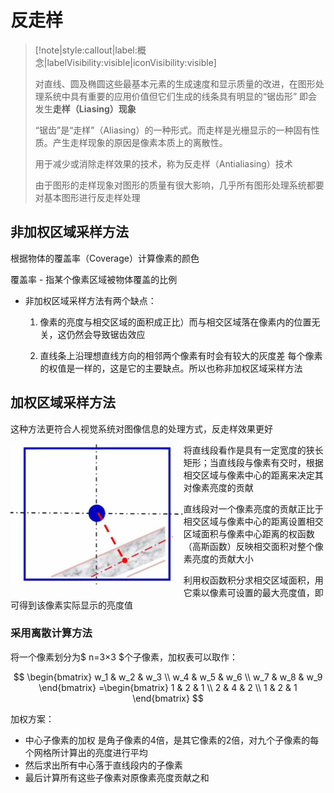 # 反走样

> [!note|style:callout|label:概念|labelVisibility:visible|iconVisibility:visible]
>
> 对直线、圆及椭圆这些最基本元素的生成速度和显示质量的改进，在图形处理系统中具有重要的应用价值但它们生成的线条具有明显的“锯齿形” 即会发生**走样（Liasing）现象**
>
> “锯齿”是“走样”（Aliasing）的一种形式。而走样是光栅显示的一种固有性质。产生走样现象的原因是像素本质上的离散性。
>
> 用于减少或消除走样效果的技术，称为反走样（Antialiasing）技术
>
> 由于图形的走样现象对图形的质量有很大影响，几乎所有图形处理系统都要对基本图形进行反走样处理

## 非加权区域采样方法

根据物体的覆盖率（Coverage）计算像素的颜色

覆盖率 - 指某个像素区域被物体覆盖的比例

- 非加权区域采样方法有两个缺点：
  1. 像素的亮度与相交区域的面积成正比）而与相交区域落在像素内的位置无关，这仍然会导致锯齿效应

  2. 直线条上沿理想直线方向的相邻两个像素有时会有较大的灰度差
   每个像素的权值是一样的，这是它的主要缺点。所以也称非加权区域采样方法

## 加权区域采样方法

这种方法更符合人视觉系统对图像信息的处理方式，反走样效果更好

<div style="float:left;">
	<img src="img\4.1.png" alt="4.1" style="zoom:40%"/>
</div>
将直线段看作是具有一定宽度的狭长矩形；当直线段与像素有交时，根据相交区域与像素中心的距离来决定其对像素亮度的贡献

直线段对一个像素亮度的贡献正比于相交区域与像素中心的距离设置相交区域面积与像素中心距离的权函数（高斯函数）反映相交面积对整个像素亮度的贡献大小



利用权函数积分求相交区域面积，用它乘以像素可设置的最大亮度值，即可得到该像素实际显示的亮度值

### 采用离散计算方法

将一个像素划分为$ n=3×3 $个子像素，加权表可以取作：

$$
\begin{bmatrix}
   w_1 & w_2 & w_3 \\
   w_4 & w_5 & w_6 \\
   w_7 & w_8 & w_9
\end{bmatrix}
=\begin{bmatrix}
   1 & 2 & 1 \\
   2 & 4 & 2 \\
   1 & 2 & 1
\end{bmatrix}
$$

加权方案：

- 中心子像素的加权 是角子像素的4倍，是其它像素的2倍，对九个子像素的每个网格所计算出的亮度进行平均
- 然后求出所有中心落于直线段内的子像素
- 最后计算所有这些子像素对原像素亮度贡献之和